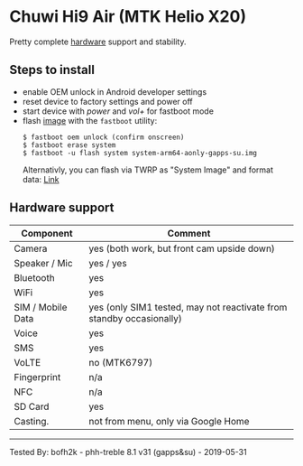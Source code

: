 # Chuwi Hi9 Air (MTK Helio X20)

Pretty complete [hardware](https://forum.xda-developers.com/general/device-reviews-and-information/chuwi-hi9-air-64gb-mt6797-x20-deca-core-t3775682) support and stability.

## Steps to install

* enable OEM unlock in Android developer settings
* reset device to factory settings and power off
* start device with _power_ and _vol+_ for fastboot mode
* flash [image](https://github.com/phhusson/treble_experimentations/releases/tag/v31) with the `fastboot` utility:
    ```
    $ fastboot oem unlock (confirm onscreen)
    $ fastboot erase system
    $ fastboot -u flash system system-arm64-aonly-gapps-su.img
    ```
    Alternativly, you can flash via TWRP as "System Image" and format data: [Link](https://www.xda-developers.com/flash-generic-system-image-project-treble-device/)

## Hardware support

| Component                 |      Comment                                              |
|---------------------------|-----------------------------------------------------------|
| Camera                    | yes (both work, but front cam upside down)                |
| Speaker / Mic             | yes / yes                                                 |
| Bluetooth                 | yes                                                       |
| WiFi                      | yes                                                       |
| SIM / Mobile Data         | yes (only SIM1 tested, may not reactivate from standby occasionally)|
| Voice                     | yes                                                       |
| SMS                       | yes                                                       |
| VoLTE                     | no (MTK6797)                                              |
| Fingerprint               | n/a                                                       |
| NFC                       | n/a                                                       |
| SD Card                   | yes                                                       |
| Casting.                  | not from menu, only via Google Home                       |
---

Tested By: bofh2k - phh-treble 8.1 v31 (gapps&su) - 2019-05-31